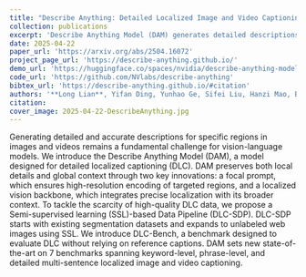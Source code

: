 ```yaml
---
title: "Describe Anything: Detailed Localized Image and Video Captioning"
collection: publications
excerpt: 'Describe Anything Model (DAM) generates detailed descriptions for user-specified regions in images and videos, marked by points, boxes, scribbles, or masks. We introduce DLC-Bench to evaluate such region-based descriptions.'
date: 2025-04-22
paper_url: 'https://arxiv.org/abs/2504.16072'
project_page_url: 'https://describe-anything.github.io/'
demo_url: 'https://huggingface.co/spaces/nvidia/describe-anything-model-demo'
code_url: 'https://github.com/NVlabs/describe-anything'
bibtex_url: 'https://describe-anything.github.io/#citation'
authors: '**Long Lian**, Yifan Ding, Yunhao Ge, Sifei Liu, Hanzi Mao, Boyi Li, Marco Pavone, Ming-Yu Liu, Trevor Darrell, Adam Yala, Yin Cui'
citation:
cover_image: 2025-04-22-DescribeAnything.jpg
---
```

Generating detailed and accurate descriptions for specific regions in images and videos remains a fundamental challenge for vision-language models. We introduce the Describe Anything Model (DAM), a model designed for detailed localized captioning (DLC). DAM preserves both local details and global context through two key innovations: a focal prompt, which ensures high-resolution encoding of targeted regions, and a localized vision backbone, which integrates precise localization with its broader context. To tackle the scarcity of high-quality DLC data, we propose a Semi-supervised learning (SSL)-based Data Pipeline (DLC-SDP). DLC-SDP starts with existing segmentation datasets and expands to unlabeled web images using SSL. We introduce DLC-Bench, a benchmark designed to evaluate DLC without relying on reference captions. DAM sets new state-of-the-art on 7 benchmarks spanning keyword-level, phrase-level, and detailed multi-sentence localized image and video captioning.
